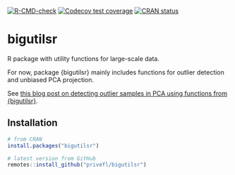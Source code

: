 <!-- badges: start -->
[![R-CMD-check](https://github.com/privefl/bigutilsr/actions/workflows/R-CMD-check.yaml/badge.svg)](https://github.com/privefl/bigutilsr/actions/workflows/R-CMD-check.yaml)
[![Codecov test coverage](https://codecov.io/gh/privefl/bigutilsr/branch/master/graph/badge.svg)](https://app.codecov.io/gh/privefl/bigutilsr?branch=master)
[![CRAN status](https://www.r-pkg.org/badges/version/bigutilsr)](https://cran.r-project.org/package=bigutilsr)
<!-- badges: end -->

# bigutilsr

R package with utility functions for large-scale data.

For now, package {bigutilsr} mainly includes functions for outlier detection and unbiased PCA projection.

See [this blog post on detecting outlier samples in PCA using functions from {bigutilsr}](https://privefl.github.io/blog/detecting-outlier-samples-in-pca/).

## Installation

```r
# from CRAN
install.packages("bigutilsr")

# latest version from GitHub
remotes::install_github("privefl/bigutilsr")
```
